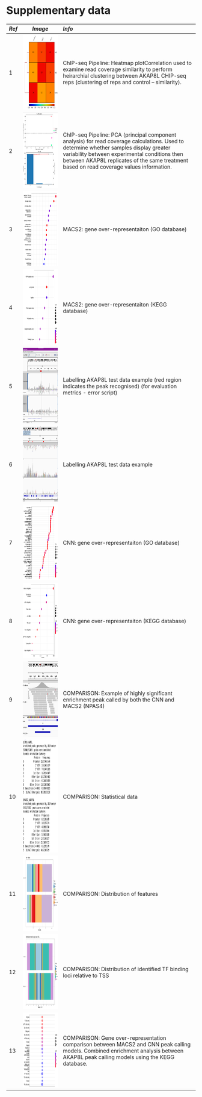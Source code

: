 # Supplementary data

*Ref* | *Image* | *Info* |
|:--|:--:|:--|
1 |<img src="pics/3.png" width="200" height="200">| ChIP-seq Pipeline: Heatmap plotCorrelation used to examine read coverage similarity to perform heirarchial clustering between AKAP8L CHIP-seq reps (clustering of reps and control – similarity).
2 |<img src="pics/4.png" width="300" height="200">| ChIP-seq Pipeline: PCA (principal component analysis) for read coverage calculations. Used to determine whether samples display greater variability between experimental conditions then between AKAP8L replicates of the same treatment based on read coverage values information.
3 |<img src="pics/5.png" width="200" height="200">| MACS2: gene over-representaiton (GO database)
4 |<img src="pics/6.png" width="200" height="200">| MACS2: gene over-representaiton (KEGG database)
5 |<img src="pics/1.png" width="400" height="200">| Labelling AKAP8L test data example (red region indicates the peak recognised) (for evaluation metrics - error script)
6 |<img src="pics/2.png" width="400" height="200">| Labelling AKAP8L test data example
7 |<img src="pics/7.png" width="200" height="200">| CNN: gene over-representaiton (GO database)
8 |<img src="pics/8.png" width="200" height="200">| CNN: gene over-representaiton (KEGG database)
9 |<img src="pics/13.png" width="400" height="200">| COMPARISON: Example of highly significant enrichment peak called by both the CNN and MACS2 (NPAS4)
10 |<img src="pics/9.png" width="200" height="300">| COMPARISON: Statistical data
11 |<img src="pics/10.png" width="300" height="200">| COMPARISON: Distribution of features
12 |<img src="pics/11.png" width="300" height="200">| COMPARISON: Distribution of identified TF binding loci relative to TSS
13 |<img src="pics/12.png" width="400" height="200">| COMPARISON: Gene over-representation comparison between MACS2 and CNN peak calling models. Combined enrichment analysis between AKAP8L peak calling models using the KEGG database.
